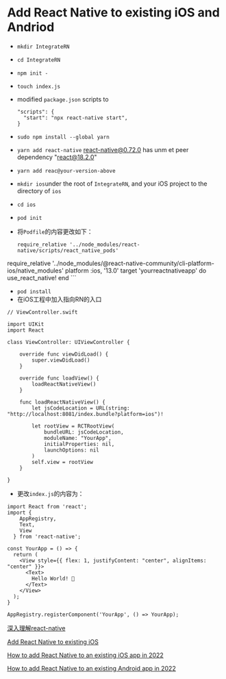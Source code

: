 # Add React Native to existing iOS and Andriod


* `mkdir IntegrateRN`
* `cd IntegrateRN`
* `npm init -`
* `touch index.js`
* modified `package.json` scripts to 
	
	```
	"scripts": {
	  "start": "npx react-native start",
	}
	```
	
* `sudo npm install --global yarn`
* `yarn add react-native`
	react-native@0.72.0 has unm et peer dependency "react@18.2.0"
* `yarn add reac@your-version-above`
* `mkdir ios`under the root of `IntegrateRN`, and your iOS project to the directory of `ios`
* `cd ios`
* `pod init`
* 将`Podfile`的内容更改如下：

	```
	require_relative '../node_modules/react-native/scripts/react_native_pods'
require_relative '../node_modules/@react-native-community/cli-platform-ios/native_modules'
platform :ios, '13.0'
target 'yourreactnativeapp' do
  use_react_native!
end
	```
* `pod install`
* 在iOS工程中加入指向RN的入口

```
// ViewController.swift

import UIKit
import React

class ViewController: UIViewController {

    override func viewDidLoad() {
        super.viewDidLoad()
    }

    override func loadView() {
        loadReactNativeView()
    }

    func loadReactNativeView() {
        let jsCodeLocation = URL(string: "http://localhost:8081/index.bundle?platform=ios")!
        
        let rootView = RCTRootView(
            bundleURL: jsCodeLocation,
            moduleName: "YourApp",
            initialProperties: nil,
            launchOptions: nil
        )
        self.view = rootView
    }
    
}
```

* 更改`index.js`的内容为：

```
import React from 'react';
import {
    AppRegistry,
    Text,
    View
  } from 'react-native';

const YourApp = () => {
  return (
    <View style={{ flex: 1, justifyContent: "center", alignItems: "center" }}>
      <Text>
        Hello World! 🎉
      </Text>
    </View>
  );
}

AppRegistry.registerComponent('YourApp', () => YourApp);
```

[深入理解react-native](http://blog.ilibrary.me/2016/12/25/react-native-internal#react-native-架构)

[Add React Native to existing iOS](https://www.youtube.com/watch?v=3wftC30CN2I)

[How to add React Native to an existing iOS app in 2022](https://fek.io/blog/how-to-add-react-native-to-an-existing-i-os-app-in-2022/)

[How to add React Native to an existing Android app in 2022](https://fek.io/blog/how-to-add-react-native-to-an-existing-android-app-in-2022/)